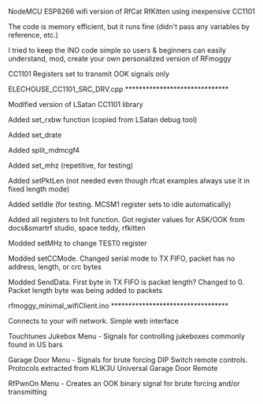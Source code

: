 NodeMCU ESP8266 wifi version of RfCat RfKitten using inexpensive CC1101

The code is memory efficient, but it runs fine (didn't pass any variables by reference, etc.)

I tried to keep the INO code simple so users & beginners can easily understand, mod, create your own personalized version of RFmoggy 


CC1101 Registers set to transmit OOK signals only

ELECHOUSE_CC1101_SRC_DRV.cpp  ******************************

Modified version of LSatan CC1101 library

Added set_rxbw function (copied from LSatan debug tool)

Added set_drate

Added split_mdmcgf4

Added set_mhz (repetitive, for testing)

Added setPktLen (not needed even though rfcat examples always use it in fixed length mode)

Added setIdle (for testing. MCSM1 register sets to idle automatically)

Added all registers to Init function. Got register values for ASK/OOK from docs&smartrf studio, space teddy, rfkitten

Modded setMHz to change TEST0 register

Modded setCCMode. Changed serial mode to TX FIFO, packet has no address, length, or crc bytes

Modded SendData. First byte in TX FIFO is packet length? Changed to 0. Packet length byte was being added to packets

rfmoggy_minimal_wifiClient.ino  **********************************

Connects to your wifi network. Simple web interface

Touchtunes Jukebox Menu - Signals for controlling jukeboxes commonly found in US bars

Garage Door Menu - Signals for brute forcing DIP Switch remote controls. Protocols extracted from KLIK3U Universal Garage Door Remote

RfPwnOn Menu - Creates an OOK binary signal for brute forcing and/or transmitting


